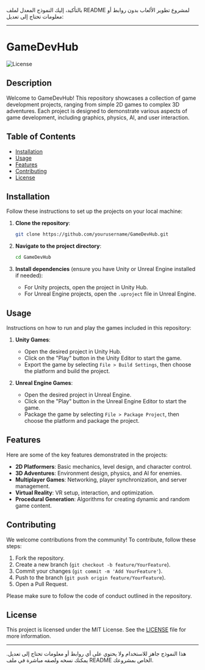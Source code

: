بالتأكيد، إليك النموذج المعدل لملف README لمشروع تطوير الألعاب بدون روابط أو معلومات تحتاج إلى تعديل:

---

# GameDevHub

![License](https://img.shields.io/badge/license-MIT-blue.svg)

## Description
Welcome to GameDevHub! This repository showcases a collection of game development projects, ranging from simple 2D games to complex 3D adventures. Each project is designed to demonstrate various aspects of game development, including graphics, physics, AI, and user interaction.

## Table of Contents
- [Installation](#installation)
- [Usage](#usage)
- [Features](#features)
- [Contributing](#contributing)
- [License](#license)

## Installation
Follow these instructions to set up the projects on your local machine:

1. **Clone the repository**:
    ```bash
    git clone https://github.com/yourusername/GameDevHub.git
    ```

2. **Navigate to the project directory**:
    ```bash
    cd GameDevHub
    ```

3. **Install dependencies** (ensure you have Unity or Unreal Engine installed if needed):
    - For Unity projects, open the project in Unity Hub.
    - For Unreal Engine projects, open the `.uproject` file in Unreal Engine.

## Usage
Instructions on how to run and play the games included in this repository:

1. **Unity Games**:
    - Open the desired project in Unity Hub.
    - Click on the "Play" button in the Unity Editor to start the game.
    - Export the game by selecting `File > Build Settings`, then choose the platform and build the project.

2. **Unreal Engine Games**:
    - Open the desired project in Unreal Engine.
    - Click on the "Play" button in the Unreal Engine Editor to start the game.
    - Package the game by selecting `File > Package Project`, then choose the platform and package the project.

## Features
Here are some of the key features demonstrated in the projects:
- **2D Platformers**: Basic mechanics, level design, and character control.
- **3D Adventures**: Environment design, physics, and AI for enemies.
- **Multiplayer Games**: Networking, player synchronization, and server management.
- **Virtual Reality**: VR setup, interaction, and optimization.
- **Procedural Generation**: Algorithms for creating dynamic and random game content.

## Contributing
We welcome contributions from the community! To contribute, follow these steps:

1. Fork the repository.
2. Create a new branch (`git checkout -b feature/YourFeature`).
3. Commit your changes (`git commit -m 'Add YourFeature'`).
4. Push to the branch (`git push origin feature/YourFeature`).
5. Open a Pull Request.

Please make sure to follow the code of conduct outlined in the repository.

## License
This project is licensed under the MIT License. See the [LICENSE](LICENSE) file for more information.

---

هذا النموذج جاهز للاستخدام ولا يحتوي على أي روابط أو معلومات تحتاج إلى تعديل. يمكنك نسخه ولصقه مباشرة في ملف README الخاص بمشروعك.
